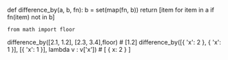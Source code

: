 def difference_by(a, b, fn):
    b = set(map(fn, b))
    return [item for item in a if fn(item) not in b]

    from math import floor
difference_by([2.1, 1.2], [2.3, 3.4],floor) # [1.2]
difference_by([{ 'x': 2 }, { 'x': 1 }], [{ 'x': 1 }], lambda v : v['x']) # [ { x: 2 } ]
